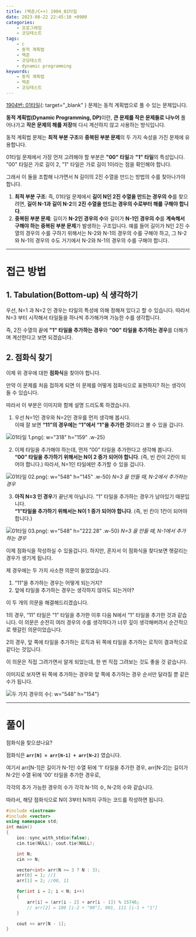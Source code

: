 ```yaml
---
title: (백준/C++) 1904_01타일
date: 2023-08-22 22:45:10 +0900
categories:
    - 프로그래밍
    - 코딩테스트
tags:
    - c
    - 동적 계획법
    - 백준
    - 코딩테스트
    - dynamic programming
keywords:
    - 동적 계획법
    - 백준
    - 코딩테스트
---
```


[1904번: 01타일](https://www.acmicpc.net/problem/1904){: target="_blank" } 문제는 동적 계획법으로 풀 수 있는 문제입니다.

<span class="keyword">**동적 계획법(Dynamic Programming, DP)**</span>이란, <span class="font_highlight">**큰 문제를 작은 문제들로 나누어**</span> 풀어나가고 <span class="font_highlight">**작은 문제의 해를 저장**</span>해 다시 계산하지 않고 사용하는 방식입니다.

동적 계획법 문제는 **최적 부분 구조**와 **중복된 부분 문제**의 두 가지 속성을 가진 문제에 유용합니다.

01타일 문제에서 가장 먼저 고려해야 할 부분은 **"00" 타일**과 **"1" 타일**의 특성입니다. "00" 타일은 가로 길이 2, "1" 타일은 가로 길이 1이라는 점을 확인해야 합니다.

그래서 이 둘을 조합해 나가면서 N 길이의 2진 수열을 만드는 방법의 수를 찾아나가야 합니다.

1. <span class="important">**최적 부분 구조**</span>: 즉, 01타일 문제에서 **길이 N인 2진 수열을 만드는 경우의 수**를 찾으려면, **길이 N-1과 길이 N-2**의 **2진 수열을 만드는 경우의 수로부터 해를 구해야 합니다**.
2. <span class="important">**중복된 부분 문제**</span>: 길이가 **N-2인 경우의 수**와 길이가 **N-1인 경우의 수**를 **계속해서 구해야 하는 중복된 부분 문제**가 발생하는 구조입니다. 예를 들어 길이가 N인 2진 수열의 경우의 수를 구하기 위해서는 N-2와 N-1의 경우의 수를 구해야 하고, 그 N-2와 N-1의 경우의 수도 거기에서 N-2와 N-1의 경우의 수를 구해야 합니다.

---

# 접근 방법

## 1. Tabulation(Bottom-up) 식 생각하기

우선, N=1 과 N=2 인 경우는 타일의 특성에 의해 정해져 있다고 할 수 있습니다. 따라서 N=3 부터 시작해서 타일들을 하나씩 추가해가며 가능한 수를 생각합니다.

즉, 2진 수열의 끝에 **"1" 타일을 추가하는 경우**와 **"00" 타일을 추가하는 경우**를 더해가며 계산한다고 보면 되겠습니다.

## 2. 점화식 찾기

이제 위 경우에 대한 <span class="important">**점화식**</span>을 찾아야 합니다.

만약 이 문제를 처음 접하게 되면 이 문제를 어떻게 점화식으로 표현하지? 하는 생각이 들 수 있습니다.

따라서 이 부분은 이미지와 함께 설명 드리도록 하겠습니다.

1) 우선 N=1인 경우와 N=2인 경우를 먼저 생각해 봅시다. <br> 이때 잘 보면 **“11”의 경우에는 “1”에서 “1”을 추가한 것**이라고 볼 수 있을 겁니다.

![01타일 1.png](https://i.postimg.cc/mhxz39FT/01-01.png){: w="318" h="159" .w-25}


2) 이제 타일을 추가해야 하는데, 먼저 “00” 타일을 추가한다고 생각해 봅니다. <br> **“00” 타일을 추가하기 위해서는 N이 2 증가 되어야 합니다**. (즉, 빈 칸이 2칸이 되어야 합니다.)
따라서, N=1인 타일에만 추가할 수 있을 겁니다.

![01타일 02.png](https://i.postimg.cc/FFYTZQJ6/01-02.png){: w="548" h="145" .w-50}
_N=3 을 만들 때, N-2에서 추가하는 경우_

3) **아직 N=3 인 경우**가 끝난게 아닙니다. “1” 타일을 추가하는 경우가 남아있기 때문입니다. <br> **“1”타일을 추가하기 위해서는 N이 1 증가 되어야 합니다**. (즉, 빈 칸이 1칸이 되어야 합니다.)

![01타일 03.png](https://i.postimg.cc/DfRBpYrw/01-03.png){: w="548" h="222.28" .w-50}
_N=3 을 만들 때, N-1에서 추가하는 경우_

이제 점화식을 작성하실 수 있을겁니다. 하지만, 혼자서 이 점화식을 찾다보면 헷갈리는 경우가 생기게 됩니다.

제 경우에는 두 가지 사소한 의문이 들었었습니다.

1. “11”을 추가하는 경우는 어떻게 되는거지?
2. 앞에 타일을 추가하는 경우는 생각하지 않아도 되는거야?

이 두 개의 의문을 해결해드리겠습니다.

1의 경우, “11” 타일은 “1” 타일을 추가한 이후 다음 N에서 “1” 타일을 추가한 것과 같습니다. 이 의문은 순전히 여러 경우의 수를 생각하다가 너무 깊이 생각해버려서 순간적으로 헷갈린 의문이었습니다.

2의 경우, 앞 쪽에 타일을 추가하는 로직과 뒤 쪽에 타일을 추가하는 로직이 결과적으로 같다는 것입니다.

이 의문은 직접 그려가면서 알게 되었는데, 한 번 직접 그려보는 것도 좋을 것 같습니다.

이미지로 보자면 뒤 쪽에 추가하는 경우와 앞 쪽에 추가하는 경우 순서만 달라질 뿐 같은 수가 됩니다.

![두 가지 경우의 수](https://i.postimg.cc/tRD9hWWk/앞쪽에_타일을_추가하는_경우와_뒤쪽에_추가하는_경우.png){: w="548" h="154"}

---

# 풀이

점화식을 찾으셨나요?

점화식은 **`arr[N] = arr[N-1] + arr[N-2]`** 였습니다.

여기서 arr[N-1]은 길이가 N-1인 수열 뒤에 '1' 타일을 추가한 경우, arr[N-2]는 길이가 N-2인 수열 뒤에 '00' 타일을 추가한 경우로,

각각의 추가 가능한 경우의 수가 각각 N-1의 수, N-2의 수와 같습니다.

따라서, 해당 점화식으로 N이 3부터 N까지 구하는 코드를 작성하면 됩니다.

```cpp
#include <iostream>
#include <vector>
using namespace std;
int main()
{
	ios::sync_with_stdio(false);
	cin.tie(NULL); cout.tie(NULL);

	int N;
	cin >> N;

	vector<int> arr(N >= 3 ? N : 3);
	arr[0] = 1; //1
	arr[1] = 2; //00, 11

	for(int i = 2; i < N; i++)
	{
		arr[i] = (arr[i - 2] + arr[i - 1]) % 15746;
		// arr[2] = 100 [i-2 + "00"], 001, 111 [i-1 + "1"]
	}

	cout << arr[N - 1];
}
```